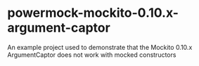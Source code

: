 powermock-mockito-0.10.x-argument-captor
========================================

An example project used to demonstrate that the Mockito 0.10.x ArgumentCaptor does not work with mocked constructors
